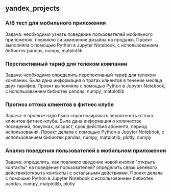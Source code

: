 ## yandex_projects
### A/B тест для мобильного приложения
Задача: необходимо узнать поведение пользователей мобильного приложения, повлияло ли изменение
дизайна на продажи.  Проект выполняла с помощью Python в Jupyter Notebook, с использованием бибиотек pandas, numpy, matplotlib
### Перспективный тариф для телеком компании
Задача: необходимо определить перспективный тариф для телеком компании. Была дана информация
о тратах клиентов в течение месяца двух тарифов. Проект выполняла с помощью Python в Jupyter
Notebook, с использованием бибиотек pandas, numpy, matplotlib
### Прогноз оттока клиентов в фитнес клубе
Задача: в проекте надо было спрогнозировать вероятность оттока клиентов фитнес-клуба. Была дана
информация о количестве посещений, покупках, возраст, срок действия абонента, период
использования. Проект делала с помощью Python в Jupyter Notebook,  с использованием бибиотек pandas, numpy, matplotlib, plotly,  numpy
### Анализ поведения пользователей в мобильном приложении
Задача: определить, как повлияло введение новой кнопки "открыть контакты" на поведение пользователей?
определить связь целевого действия(открыть контакты) с остальными действиями. Проект делала с помощью Python в Jupyter Notebook
 с использованием бибиотек pandas, numpy, matplotlib, plotly
